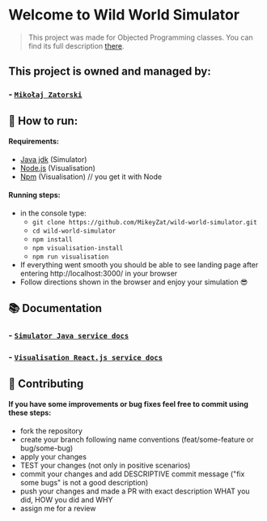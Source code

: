 # Welcome to Wild World Simulator

> This project was made for Objected Programming classes. You can find its full description [there](https://github.com/apohllo/obiektowe-lab/blob/master/lab8/Readme.md).


## This project is owned and managed by:
### - [`Mikołaj Zatorski`](https://github.com/MikeyZat/)

## :running: How to run:
#### Requirements:
- [Java jdk](https://www.oracle.com/technetwork/java/javase/downloads/jdk8-downloads-2133151.html) (Simulator)
- [Node.js](https://nodejs.org/en/) (Visualisation)
- [Npm](https://www.npmjs.com/) (Visualisation)  // you get it with Node

#### Running steps:
- in the console type:
    - `git clone https://github.com/MikeyZat/wild-world-simulator.git`
    - `cd wild-world-simulator`
    - `npm install`
    - `npm visualisation-install`
    - `npm run visualisation`
- If everything went smooth you should be able to see landing page after entering http://localhost:3000/ in your browser
- Follow directions shown in the browser and enjoy your simulation :sunglasses:

## :books: Documentation
### - [`Simulator Java service docs`](./simulator/README.md)
### - [`Visualisation React.js service docs`](./visualisation/README.md)

## :raised_hands: Contributing
#### If you have some improvements or bug fixes feel free to commit using these steps:
- fork the repository
- create your branch following name conventions (feat/some-feature or bug/some-bug)
- apply your changes
- TEST your changes (not only in positive scenarios)
- commit your changes and add DESCRIPTIVE commit message ("fix some bugs" is not a good description)
- push your changes and made a PR with exact description WHAT you did, HOW you did and WHY
- assign me for a review

 
 
 
